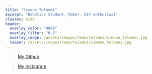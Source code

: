 ```yaml
---
title: "Simone Tolomei"
excerpt: "Robotics Student, Maker, DIY enthusiast"
classes: wide
header:
  overlay_color: "#000"
  overlay_filter: "0.5"
  overlay_image: /assets/images/team/tolomei/simone_tolomei.jpg
  teaser: /assets/images/team/tolomei/simone_tolomei.jpg
---
```



>[My Github](https://github.com/tolomeis)

>[My Instagram](https://instagram.com/tolo_robotics)
